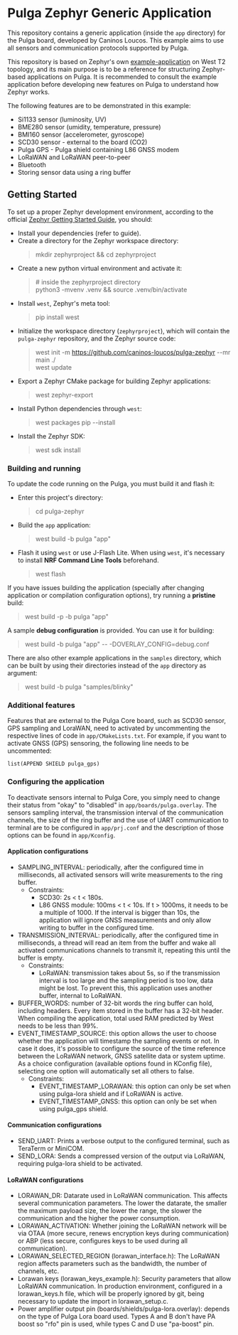 # Pulga Zephyr Generic Application

This repository contains a generic application (inside the `app` directory) for the
Pulga board, developed by Caninos Loucos. This example aims to use all sensors and
communication protocols supported by Pulga.

This repository is based on Zephyr's own
[example-application](https://github.com/zephyrproject-rtos/example-application)
on West T2 topology, and its main purpose is to be a reference for structuring
Zephyr-based applications on Pulga. It is recommended to consult
the example application before developing new features on Pulga
to understand how Zephyr works.

The following features are to be demonstrated in this example:
- Si1133 sensor (luminosity, UV)
- BME280 sensor (umidity, temperature, pressure)
- BMI160 sensor (accelerometer, gyroscope)
- SCD30 sensor - external to the board (CO2)
- Pulga GPS - Pulga shield containing L86 GNSS modem
- LoRaWAN and LoRaWAN peer-to-peer
- Bluetooth
- Storing sensor data using a ring buffer

## Getting Started

To set up a proper Zephyr development environment, according to the official
[Zephyr Getting Started Guide](https://docs.zephyrproject.org/l,atest/getting_started/index.html),
you should:
  - Install your dependencies (refer to guide).
  - Create a directory for the Zephyr workspace directory:
    > mkdir zephyrproject && cd zephyrproject
  - Create a new python virtual environment and activate it:
    > \# inside the zephyrproject directory\
    > python3 -mvenv .venv && source .venv/bin/activate
  - Install `west`, Zephyr's meta tool:
    > pip install west
  - Initialize the workspace directory (``zephyrproject``), which will contain
    the `pulga-zephyr` repository, and the Zephyr source code:
    > west init -m https://github.com/caninos-loucos/pulga-zephyr --mr main ./\
    > west update
  - Export a Zephyr CMake package for building Zephyr applications:
    > west zephyr-export
  - Install Python dependencies through `west`:
    > west packages pip --install
  - Install the Zephyr SDK:
    > west sdk install

### Building and running

To update the code running on the Pulga, you must build it and flash it:
  - Enter this project's directory:
    > cd pulga-zephyr
  - Build the `app` application:
    > west build -b pulga "app"
  - Flash it using `west` or use J-Flash Lite. When using `west`,
  it's necessary to install **NRF Command Line Tools** beforehand.
    > west flash

If you have issues building the application
(specially after changing application or compilation configuration options),
try running a **pristine** build:
  > west build -p -b pulga "app"

A sample **debug configuration** is provided.
You can use it for building:
  > west build -b pulga "app" -- -DOVERLAY_CONFIG=debug.conf

There are also other example applications in the `samples` directory,
which can be built by using their directories
instead of the `app` directory as argument:
  > west build -b pulga "samples/blinky"

### Additional features

Features that are external to the Pulga Core board, such as SCD30 sensor, GPS sampling and LoraWAN, need to activated by uncommenting the respective lines of code in ``app/CMakeLists.txt``. For example, if you want to activate GNSS (GPS) sensoring, the following line needs to be uncommented:

```
list(APPEND SHIELD pulga_gps)
```

### Configuring the application

To deactivate sensors internal to Pulga Core, you simply need to change their status from "okay" to "disabled" in ``app/boards/pulga.overlay``. The sensors sampling interval, the transmission interval of the communication channels, the size of the ring buffer and the use of UART communication to terminal are to be configured in ``app/prj.conf`` and the description of those options can be found in ``app/Kconfig``.

#### Application configurations
- SAMPLING_INTERVAL: periodically, after the configured time in milliseconds, all activated sensors will write measurements to the ring buffer.
  - Constraints:
    - SCD30: 2s < t < 180s.
    - L86 GNSS module: 100ms < t < 10s. If t > 1000ms, it needs to be a multiple of 1000. If the interval is bigger than 10s, the application will ignore GNSS measurements and only allow writing to buffer in the configured time.
- TRANSMISSION_INTERVAL: periodically, after the configured time in milliseconds, a thread will read an item from the buffer and wake all activated communications channels to transmit it, repeating this until the buffer is empty.
  - Constraints: 
    - LoRaWAN: transmission takes about 5s, so if the transmission interval is too large and the sampling period is too low, data might be lost. To prevent this, this application uses another buffer, internal to LoRaWAN.
- BUFFER_WORDS: number of 32-bit words the ring buffer can hold, including headers. Every item stored in the buffer has a 32-bit header. When compiling the application, total used RAM predicted by West needs to be less than 99%.
- EVENT_TIMESTAMP_SOURCE: this option allows the user to choose whether the application will timestamp the sampling events or not. In case it does, it's possible to configure the source of the time reference between the LoRaWAN network, GNSS satellite data or system uptime. As a choice configuration (available options found in KConfig file), selecting one option will automatically set all others to false.
  - Constraints:
    - EVENT_TIMESTAMP_LORAWAN: this option can only be set when using pulga-lora shield and if LoRaWAN is active.
    - EVENT_TIMESTAMP_GNSS: this option can only be set when using pulga_gps shield.

#### Communication configurations
- SEND_UART: Prints a verbose output to the configured terminal, such as TeraTerm or MiniCOM.
- SEND_LORA: Sends a compressed version of the output via LoRaWAN, requiring pulga-lora shield to be activated.

#### LoRaWAN configurations
- LORAWAN_DR: Datarate used in LoRaWAN communication. This affects several communication parameters. The lower the datarate, the smaller the maximum payload size, the lower the range, the slower the communication and the higher the power consumption.
- LORAWAN_ACTIVATION: Whether joining the LoRaWAN network will be via OTAA (more secure, renews encryption keys during communication) or ABP (less secure, configures keys to be used during all communication).
- LORAWAN_SELECTED_REGION (lorawan_interface.h): The LoRaWAN region affects parameters such as the bandwidth, the number of channels, etc.
- Lorawan keys (lorawan_keys_example.h): Security parameters that allow LoRaWAN communication. In production environment, configured in a lorawan_keys.h file, which will be properly ignored by git, being necessary to update the import in lorawan_setup.c.
- Power amplifier output pin (boards/shields/pulga-lora.overlay): depends on the type of Pulga Lora board used. Types A and B don't have PA boost so "rfo" pin is used, while types C and D use "pa-boost" pin.
